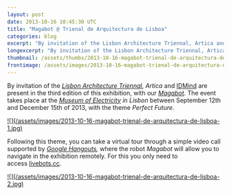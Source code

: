 ```yaml
---
layout: post
date: 2013-10-16 10:45:30 UTC
title: "Magabot @ Trienal de Arquitectura de Lisboa"
categories: blog
excerpt: "By invitation of the Lisbon Architecture Triennal, Artica and IDMind are present in the third edition of this exhibition, with our Magabot. The event takes place at the Museum of Electricity in Lisbon between September 12th and December 15th of 2013, with the theme Perfect Future."
longexcerpt: "By invitation of the Lisbon Architecture Triennal, Artica and IDMind are present in the third edition of this exhibition, with our Magabot. The event takes place at the Museum of Electricity in Lisbon between September 12th and December 15th of 2013, with the theme Perfect Future.Following this theme, you can take a virtual tour through a simple video call supported by Google Hangouts, where the robot Magabot will allow you to navigate in the exhibition remotely. For this you only need to access livebots.cc."
thumbnail: /assets/thumbs/2013-10-16-magabot-trienal-de-arquitectura-de-lisboa-1.jpg
frontimage: /assets/images/2013-10-16-magabot-trienal-de-arquitectura-de-lisboa-1.jpg
---
```


<p dir="ltr">By invitation of the <a href="http://www.trienaldelisboa.com/en/"><em>Lisbon Architecture Triennal</em></a>, <em>Artica</em> and <a href="http://idmind.pt">IDMind</a> are present in the third edition of this exhibition, with our <a href="http://magabot.cc"><em>Magabot</em></a>. The event takes place at the <em><a href="http://www.fundacaoedp.pt/museu-da-eletricidade/">Museum of Electricity</a> in Lisbon</em> between September 12th and December 15th of 2013, with the theme <em>Perfect Future</em>.</p>
<p dir="ltr"><a href="http://www.artica.cc/blog/wp-content/uploads/2013/10/IMG_1516.jpg">![](/assets/images/2013-10-16-magabot-trienal-de-arquitectura-de-lisboa-1.jpg)</a></p>
<p dir="ltr">Following this theme, you can take a virtual tour through a simple video call supported by <em><a href="http://www.google.com/+/learnmore/hangouts/">Google Hangouts</a>,</em> where the robot <em>Magabot</em> will allow you to navigate in the exhibition remotely. For this you only need to access <a href="http://livebots.azurewebsites.net/Robot/View/113">livebots.cc</a>.</p>
<p dir="ltr"><a href="http://www.artica.cc/blog/wp-content/uploads/2013/10/IMG_1533.jpg">![](/assets/images/2013-10-16-magabot-trienal-de-arquitectura-de-lisboa-2.jpg)</a></p>
<p dir="ltr"></p>
